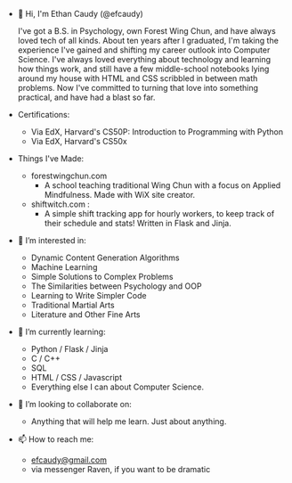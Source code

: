- 👋 Hi, I'm Ethan Caudy (@efcaudy)
  
  I've got a B.S. in Psychology, own Forest Wing Chun, and have always loved tech of all kinds. About ten years after I graduated, I'm taking the experience I've gained and shifting my career outlook into Computer Science. I've always loved everything about technology and learning how things work, and still have a few middle-school notebooks lying around my house with HTML and CSS scribbled in between math problems. Now I've committed to turning that love into something practical, and have had a blast so far.

- Certifications:
    - Via EdX, Harvard's CS50P: Introduction to Programming with Python
    - Via EdX, Harvard's CS50x
 
- Things I've Made:
    - forestwingchun.com
      - A school teaching traditional Wing Chun with a focus on Applied Mindfulness. Made with WiX site creator.
    - shiftwitch.com :
      - A simple shift tracking app for hourly workers, to keep track of their schedule and stats! Written in Flask and Jinja.
  
- 👀 I’m interested in:
    - Dynamic Content Generation Algorithms
    - Machine Learning
    - Simple Solutions to Complex Problems
    - The Similarities between Psychology and OOP
    - Learning to Write Simpler Code
    - Traditional Martial Arts
    - Literature and Other Fine Arts

- 🌱 I’m currently learning:
    -  Python / Flask / Jinja
    -  C / C++
    -  SQL
    -  HTML / CSS / Javascript
    -  Everything else I can about Computer Science.
  
- 💞️ I’m looking to collaborate on:
    - Anything that will help me learn. Just about anything.
  
- 📫 How to reach me:
    - efcaudy@gmail.com
    - via messenger Raven, if you want to be dramatic

<!---
efcaudy/efcaudy is a ✨ special ✨ repository because its `README.md` (this file) appears on your GitHub profile.
You can click the Preview link to take a look at your changes.
--->
